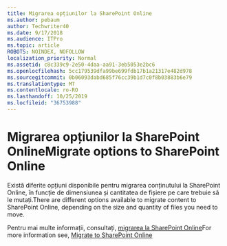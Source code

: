 ```yaml
---
title: Migrarea opțiunilor la SharePoint Online
ms.author: pebaum
author: Techwriter40
ms.date: 9/17/2018
ms.audience: ITPro
ms.topic: article
ROBOTS: NOINDEX, NOFOLLOW
localization_priority: Normal
ms.assetid: c8c339c9-2e50-4daa-aa91-3eb5053e2bc6
ms.openlocfilehash: 5cc179539dfa99be699fdb17b1a21317e482d978
ms.sourcegitcommit: 0b06093dabd685f76cc39b1d7c0f8b03883b6e79
ms.translationtype: MT
ms.contentlocale: ro-RO
ms.lasthandoff: 10/25/2019
ms.locfileid: "36753988"
---
```

# <a name="migrate-options-to-sharepoint-online"></a><span data-ttu-id="2d851-102">Migrarea opțiunilor la SharePoint Online</span><span class="sxs-lookup"><span data-stu-id="2d851-102">Migrate options to SharePoint Online</span></span>

<span data-ttu-id="2d851-103">Există diferite opțiuni disponibile pentru migrarea conținutului la SharePoint Online, în funcție de dimensiunea și cantitatea de fișiere pe care trebuie să le mutați.</span><span class="sxs-lookup"><span data-stu-id="2d851-103">There are different options available to migrate content to SharePoint Online, depending on the size and quantity of files you need to move.</span></span>
  
<span data-ttu-id="2d851-104">Pentru mai multe informații, consultați, [migrarea la SharePoint Online](https://go.microsoft.com/fwlink/?linkid-2022029)</span><span class="sxs-lookup"><span data-stu-id="2d851-104">For more information see, [Migrate to SharePoint Online](https://go.microsoft.com/fwlink/?linkid-2022029)</span></span>
  

